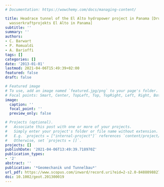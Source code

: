 ```yaml
---
# Documentation: https://wowchemy.com/docs/managing-content/

title: Headrace tunnel of the El Alto hydropower project in Panama [Druckstollen des
  wasserkraftprojekts El Alto in Panama]
subtitle: ''
summary: ''
authors:
- C. Barwart
- P. Romualdi
- A. Barioffi
tags: []
categories: []
date: '2013-01-01'
lastmod: 2021-04-06T15:49:39+02:00
featured: false
draft: false

# Featured image
# To use, add an image named `featured.jpg/png` to your page's folder.
# Focal points: Smart, Center, TopLeft, Top, TopRight, Left, Right, BottomLeft, Bottom, BottomRight.
image:
  caption: ''
  focal_point: ''
  preview_only: false

# Projects (optional).
#   Associate this post with one or more of your projects.
#   Simply enter your project's folder or file name without extension.
#   E.g. `projects = ["internal-project"]` references `content/project/deep-learning/index.md`.
#   Otherwise, set `projects = []`.
projects: []
publishDate: '2021-04-06T13:49:39.718970Z'
publication_types:
- '2'
abstract: ''
publication: '*Geomechanik und Tunnelbau*'
url_pdf: https://www.scopus.com/inward/record.uri?eid=2-s2.0-84880988271&doi=10.1002%2fgeot.201300019&partnerID=40&md5=118b0f2d94407ddfa917383786eefef7
doi: 10.1002/geot.201300019
---
```

